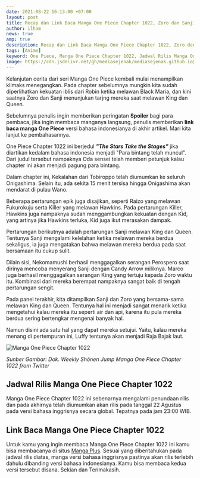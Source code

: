 ```yaml
---
date: 2021-08-22 16:13:00 +07:00
layout: post
title: Recap dan Link Baca Manga One Piece Chapter 1022, Zoro dan Sanji mulai beraksi
author: ilham
news: true
amp: true
description: Recap dan Link Baca Manga One Piece Chapter 1022, Zoro dan Sanji mulai menunjukan taringnya kembali saat melawan King dan Queen.
tags: [Anime]
keyword: One Piece, Manga One Piece Chapter 1022, Jadwal Rilis Manga One Piece Chapter 1022, Link Baca Manga One Piece Chapter 1022, Luffy, Sanji, Zoro
image: https://cdn.jsdelivr.net/gh/mediasejenak/mediasejenak.github.io@main/images/imgonline-com-ua-CompressToSize-0IdvIeA5EC3FIL.webp
---
```

Kelanjutan cerita dari seri Manga One Piece kembali mulai menampilkan klimaks menegangkan. Pada chapter sebelumnya mungkin kita sudah diperlihatkan kekuatan iblis dari Robin ketika melawan Black Maria, dan kini saatnya Zoro dan Sanji menunjukan tarjng mereka saat melawan King dan Queen.

Sebelumnya penulis ingin memberikan peringatan <b>Spoiler</b> bagi para pembaca, jika ingin membaca manganya langsung, penulis memberikan <b>link baca manga One Piece</b> versi bahasa indonesianya di akhir artikel. Mari kita lanjut ke pembahasannya.

One Piece Chapter 1022 ini berjedul <b><i>"The Stars Take the Stages"</i></b> jika diartikan kedalam bahasa indonesia menjadi "Para bintang telah muncul". Dari judul tersebut nampaknya Oda sensei telah memberi petunjuk kalau chapter ini akan menjadi pagung para bintang.

Dalam chapter ini, Kekalahan dari Tobiroppo telah diumumkan ke seluruh Onigashima. Selain itu, ada sekita 15 menit tersisa hingga Onigashima akan mendarat di pulau Wano.

Beberapa pertarungan epik juga disajikan, seperti Raizo yang melawan Fukurokuju serta Killer yang melawan Hawkins. Pada pertarungan Killer, Hawkins juga nampaknya sudah menggambungkan kekuatan dengan Kid, yang artinya jika Hawkins terluka, Kid juga ikut merasakan dampak.

Pertarungan berikutnya adalah pertarungan Sanji melawan King dan Queen. Tentunya Sanji mengalami kelelahan ketika melawan mereka berdua sekaligus, ia juga mengatakan bahwa melawan mereka berdua pada saat bersamaan itu cukup sulit.

Dilain sisi, Nekomamushi berhasil menggagalkan serangan Perospero saat dirinya mencoba menyerang Sanji dengan Candy Arrow miliknya. Marco juga berhasil menggagalkan serangan King yang tertuju kepada Zoro waktu itu. Kombinasi dari mereka berempat nampaknya sangat baik di tengah pertarungan sengit.

Pada panel terakhir, kita ditampilkan Sanji dan Zoro yang bersama-sama melawan King dan Queen. Tentunya hal ini menjadi sangat menarik ketika mengetahui kalau mereka itu seperti air dan api, karena itu pula mereka berdua sering bertengkar mengenai banyak hal.

Namun disini ada satu hal yang dapat mereka setujui. Yaitu, kalau mereka menang di pertempuran ini, Luffy tentunya akan menjadi Raja Bajak laut.

<img src="https://cdn.jsdelivr.net/gh/mediasejenak/mediasejenak.github.io@main/images/imgonline-com-ua-CompressToSize-ok9DZV7FlHD.jpg" alt="Manga One Piece Chapter 1022"/>

<i>Sunber Gambar: Dok. Weekly Shōnen Jump Manga One Piece Chapter 1022 from Twitter</i>

## Jadwal Rilis Manga One Piece Chapter 1022

Manga One Piece Chapter 1022 ini sebenarnya mengalami penundaan rilis dan pada akhirnya telah diumumkan akan rilis pada tanggal 22 Agustus pada versi bahasa inggrisnya secara global. Tepatnya pada jam 23:00 WIB.

## Link Baca Manga One Piece Chapter 1022

Untuk kamu yang ingin membaca Manga One Piece Chapter 1022 ini kamu bisa membacanya di situs <a href="aaa" target="_blank" rel="nofollow">Manga Plus</a>. Sesuai yang diberitahukan pada jadwal rilis diatas, manga versi bahasa inggrisnya pastinya akan rilis terlebih dahulu dibanding versi bahasa indonesianya. Kamu bisa membaca kedua versi tersebut disana. Sekian dan Terimakasih.
